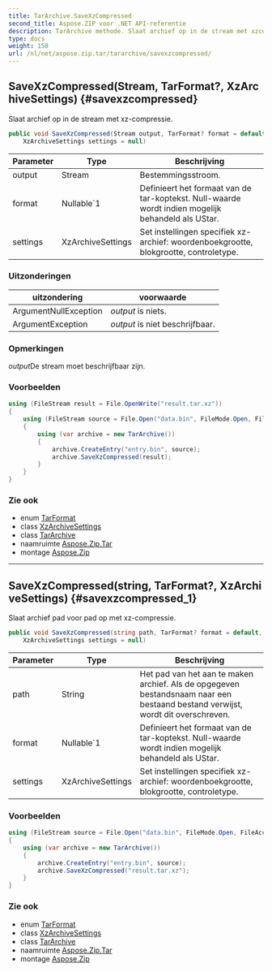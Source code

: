 ```yaml
---
title: TarArchive.SaveXzCompressed
second_title: Aspose.ZIP voor .NET API-referentie
description: TarArchive methode. Slaat archief op in de stream met xzcompressie.
type: docs
weight: 150
url: /nl/net/aspose.zip.tar/tararchive/savexzcompressed/
---
```

## SaveXzCompressed(Stream, TarFormat?, XzArchiveSettings) {#savexzcompressed}

Slaat archief op in de stream met xz-compressie.

```csharp
public void SaveXzCompressed(Stream output, TarFormat? format = default, 
    XzArchiveSettings settings = null)
```

| Parameter | Type | Beschrijving |
| --- | --- | --- |
| output | Stream | Bestemmingsstroom. |
| format | Nullable`1 | Definieert het formaat van de tar-koptekst. Null-waarde wordt indien mogelijk behandeld als UStar. |
| settings | XzArchiveSettings | Set instellingen specifiek xz-archief: woordenboekgrootte, blokgrootte, controletype. |

### Uitzonderingen

| uitzondering | voorwaarde |
| --- | --- |
| ArgumentNullException | *output* is niets. |
| ArgumentException | *output* is niet beschrijfbaar. |

### Opmerkingen

*output*De stream moet beschrijfbaar zijn.

### Voorbeelden

```csharp
using (FileStream result = File.OpenWrite("result.tar.xz"))
{
    using (FileStream source = File.Open("data.bin", FileMode.Open, FileAccess.Read))
    {
        using (var archive = new TarArchive())
        {
            archive.CreateEntry("entry.bin", source);
            archive.SaveXzCompressed(result);
        }
    }
}
```

### Zie ook

* enum [TarFormat](../../tarformat/)
* class [XzArchiveSettings](../../../aspose.zip.xz.settings/xzarchivesettings/)
* class [TarArchive](../)
* naamruimte [Aspose.Zip.Tar](../../tararchive/)
* montage [Aspose.Zip](../../../)

---

## SaveXzCompressed(string, TarFormat?, XzArchiveSettings) {#savexzcompressed_1}

Slaat archief pad voor pad op met xz-compressie.

```csharp
public void SaveXzCompressed(string path, TarFormat? format = default, 
    XzArchiveSettings settings = null)
```

| Parameter | Type | Beschrijving |
| --- | --- | --- |
| path | String | Het pad van het aan te maken archief. Als de opgegeven bestandsnaam naar een bestaand bestand verwijst, wordt dit overschreven. |
| format | Nullable`1 | Definieert het formaat van de tar-koptekst. Null-waarde wordt indien mogelijk behandeld als UStar. |
| settings | XzArchiveSettings | Set instellingen specifiek xz-archief: woordenboekgrootte, blokgrootte, controletype. |

### Voorbeelden

```csharp
using (FileStream source = File.Open("data.bin", FileMode.Open, FileAccess.Read))
{
    using (var archive = new TarArchive())
    {
        archive.CreateEntry("entry.bin", source);
        archive.SaveXzCompressed("result.tar.xz");
    }
}
```

### Zie ook

* enum [TarFormat](../../tarformat/)
* class [XzArchiveSettings](../../../aspose.zip.xz.settings/xzarchivesettings/)
* class [TarArchive](../)
* naamruimte [Aspose.Zip.Tar](../../tararchive/)
* montage [Aspose.Zip](../../../)



